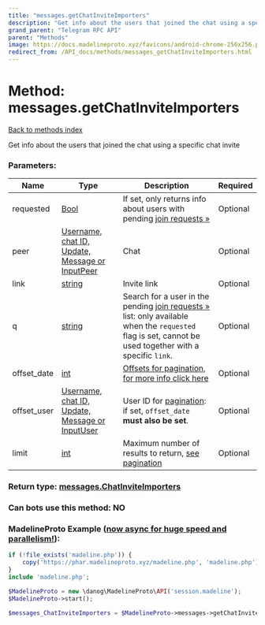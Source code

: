 ```yaml
---
title: "messages.getChatInviteImporters"
description: "Get info about the users that joined the chat using a specific chat invite"
grand_parent: "Telegram RPC API"
parent: "Methods"
image: https://docs.madelineproto.xyz/favicons/android-chrome-256x256.png
redirect_from: /API_docs/methods/messages_getChatInviteImporters.html
---
```

# Method: messages.getChatInviteImporters
[Back to methods index](index.html)



Get info about the users that joined the chat using a specific chat invite

### Parameters:

| Name     |    Type       | Description | Required |
|----------|---------------|-------------|----------|
|requested|[Bool](/API_docs/types/Bool.html) | If set, only returns info about users with pending [join requests »](https://core.telegram.org/api/invites#join-requests) | Optional|
|peer|[Username, chat ID, Update, Message or InputPeer](/API_docs/types/InputPeer.html) | Chat | Optional|
|link|[string](/API_docs/types/string.html) | Invite link | Optional|
|q|[string](/API_docs/types/string.html) | Search for a user in the pending [join requests »](https://core.telegram.org/api/invites#join-requests) list: only available when the `requested` flag is set, cannot be used together with a specific `link`. | Optional|
|offset\_date|[int](/API_docs/types/int.html) | [Offsets for pagination, for more info click here](https://core.telegram.org/api/offsets) | Optional|
|offset\_user|[Username, chat ID, Update, Message or InputUser](/API_docs/types/InputUser.html) | User ID for [pagination](https://core.telegram.org/api/offsets): if set, `offset_date`  **must also be set**. | Optional|
|limit|[int](/API_docs/types/int.html) | Maximum number of results to return, [see pagination](https://core.telegram.org/api/offsets) | Optional|


### Return type: [messages.ChatInviteImporters](/API_docs/types/messages.ChatInviteImporters.html)

### Can bots use this method: **NO**


### MadelineProto Example ([now async for huge speed and parallelism!](https://docs.madelineproto.xyz/docs/ASYNC.html)):


```php
if (!file_exists('madeline.php')) {
    copy('https://phar.madelineproto.xyz/madeline.php', 'madeline.php');
}
include 'madeline.php';

$MadelineProto = new \danog\MadelineProto\API('session.madeline');
$MadelineProto->start();

$messages_ChatInviteImporters = $MadelineProto->messages->getChatInviteImporters(requested: $Bool, peer: $InputPeer, link: 'string', q: 'string', offset_date: $int, offset_user: $InputUser, limit: $int, );
```

